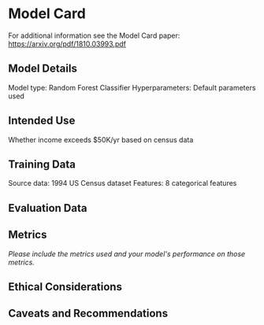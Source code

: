 # Model Card

For additional information see the Model Card paper: https://arxiv.org/pdf/1810.03993.pdf

## Model Details
Model type: Random Forest Classifier
Hyperparameters: Default parameters used

## Intended Use
Whether income exceeds $50K/yr based on census data

## Training Data
Source data: 1994 US Census dataset
Features: 8 categorical features
## Evaluation Data

## Metrics
_Please include the metrics used and your model's performance on those metrics._

## Ethical Considerations

## Caveats and Recommendations

